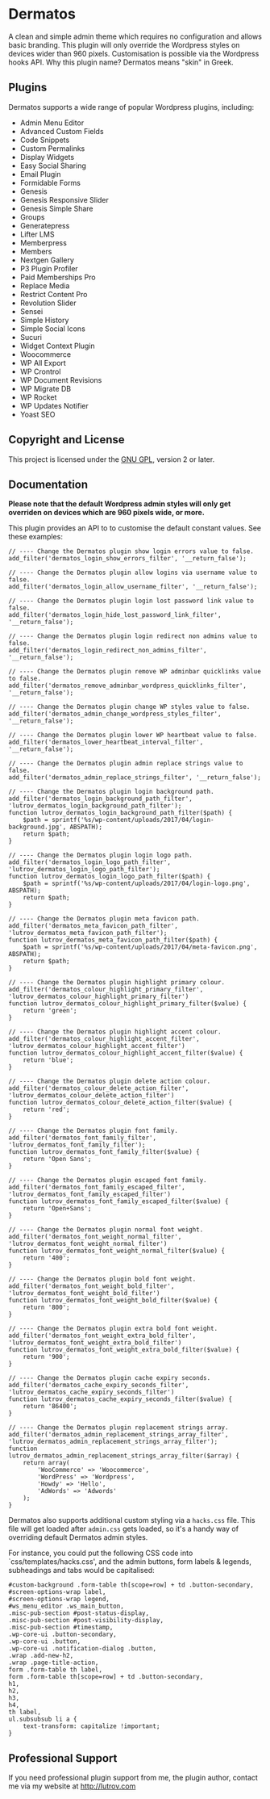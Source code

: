 # Dermatos

A clean and simple admin theme which requires no configuration and allows basic branding. This plugin will only override the Wordpress styles on devices wider than 960 pixels. Customisation is possible via the Wordpress hooks API. Why this plugin name? Dermatos means "skin" in Greek.

## Plugins

Dermatos supports a wide range of popular Wordpress plugins, including:

* Admin Menu Editor
* Advanced Custom Fields
* Code Snippets
* Custom Permalinks
* Display Widgets
* Easy Social Sharing
* Email Plugin
* Formidable Forms
* Genesis
* Genesis Responsive Slider
* Genesis Simple Share
* Groups
* Generatepress
* Lifter LMS
* Memberpress
* Members
* Nextgen Gallery
* P3 Plugin Profiler
* Paid Memberships Pro
* Replace Media
* Restrict Content Pro
* Revolution Slider
* Sensei
* Simple History
* Simple Social Icons
* Sucuri
* Widget Context Plugin
* Woocommerce
* WP All Export
* WP Crontrol
* WP Document Revisions
* WP Migrate DB
* WP Rocket
* WP Updates Notifier
* Yoast SEO

## Copyright and License

This project is licensed under the [GNU GPL](http://www.gnu.org/licenses/old-licenses/gpl-2.0.html), version 2 or later.

## Documentation

__Please note that the default Wordpress admin styles will only get overriden on devices which are 960 pixels wide, or more.__

This plugin provides an API to to customise the default constant values. See these examples:

	// ---- Change the Dermatos plugin show login errors value to false.
	add_filter('dermatos_login_show_errors_filter', '__return_false');

	// ---- Change the Dermatos plugin allow logins via username value to false.
	add_filter('dermatos_login_allow_username_filter', '__return_false');

	// ---- Change the Dermatos plugin login lost password link value to false.
	add_filter('dermatos_login_hide_lost_password_link_filter', '__return_false');

	// ---- Change the Dermatos plugin login redirect non admins value to false.
	add_filter('dermatos_login_redirect_non_admins_filter', '__return_false');

	// ---- Change the Dermatos plugin remove WP adminbar quicklinks value to false.
	add_filter('dermatos_remove_adminbar_wordpress_quicklinks_filter', '__return_false');

	// ---- Change the Dermatos plugin change WP styles value to false.
	add_filter('dermatos_admin_change_wordpress_styles_filter', '__return_false');

	// ---- Change the Dermatos plugin lower WP heartbeat value to false.
	add_filter('dermatos_lower_heartbeat_interval_filter', '__return_false');

	// ---- Change the Dermatos plugin admin replace strings value to false.
	add_filter('dermatos_admin_replace_strings_filter', '__return_false');

	// ---- Change the Dermatos plugin login background path.
	add_filter('dermatos_login_background_path_filter', 'lutrov_dermatos_login_background_path_filter');
	function lutrov_dermatos_login_background_path_filter($path) {
		$path = sprintf('%s/wp-content/uploads/2017/04/login-background.jpg', ABSPATH);
		return $path;
	}

	// ---- Change the Dermatos plugin login logo path.
	add_filter('dermatos_login_logo_path_filter', 'lutrov_dermatos_login_logo_path_filter');
	function lutrov_dermatos_login_logo_path_filter($path) {
		$path = sprintf('%s/wp-content/uploads/2017/04/login-logo.png', ABSPATH);
		return $path;
	}

	// ---- Change the Dermatos plugin meta favicon path.
	add_filter('dermatos_meta_favicon_path_filter', 'lutrov_dermatos_meta_favicon_path_filter');
	function lutrov_dermatos_meta_favicon_path_filter($path) {
		$path = sprintf('%s/wp-content/uploads/2017/04/meta-favicon.png', ABSPATH);
		return $path;
	}

	// ---- Change the Dermatos plugin highlight primary colour.
	add_filter('dermatos_colour_highlight_primary_filter', 'lutrov_dermatos_colour_highlight_primary_filter')
	function lutrov_dermatos_colour_highlight_primary_filter($value) {
		return 'green';
	}

	// ---- Change the Dermatos plugin highlight accent colour.
	add_filter('dermatos_colour_highlight_accent_filter', 'lutrov_dermatos_colour_highlight_accent_filter')
	function lutrov_dermatos_colour_highlight_accent_filter($value) {
		return 'blue';
	}

	// ---- Change the Dermatos plugin delete action colour.
	add_filter('dermatos_colour_delete_action_filter', 'lutrov_dermatos_colour_delete_action_filter')
	function lutrov_dermatos_colour_delete_action_filter($value) {
		return 'red';
	}

	// ---- Change the Dermatos plugin font family.
	add_filter('dermatos_font_family_filter', 'lutrov_dermatos_font_family_filter');
	function lutrov_dermatos_font_family_filter($value) {
		return 'Open Sans';
	}

	// ---- Change the Dermatos plugin escaped font family.
	add_filter('dermatos_font_family_escaped_filter', 'lutrov_dermatos_font_family_escaped_filter')
	function lutrov_dermatos_font_family_escaped_filter($value) {
		return 'Open+Sans';
	}

	// ---- Change the Dermatos plugin normal font weight.	
	add_filter('dermatos_font_weight_normal_filter', 'lutrov_dermatos_font_weight_normal_filter')
	function lutrov_dermatos_font_weight_normal_filter($value) {
		return '400';
	}

	// ---- Change the Dermatos plugin bold font weight.	
	add_filter('dermatos_font_weight_bold_filter', 'lutrov_dermatos_font_weight_bold_filter')
	function lutrov_dermatos_font_weight_bold_filter($value) {
		return '800';
	}

	// ---- Change the Dermatos plugin extra bold font weight.	
	add_filter('dermatos_font_weight_extra_bold_filter', 'lutrov_dermatos_font_weight_extra_bold_filter')
	function lutrov_dermatos_font_weight_extra_bold_filter($value) {
		return '900';
	}

	// ---- Change the Dermatos plugin cache expiry seconds.
	add_filter('dermatos_cache_expiry_seconds_filter', 'lutrov_dermatos_cache_expiry_seconds_filter')
	function lutrov_dermatos_cache_expiry_seconds_filter($value) {
		return '86400';
	}

	// ---- Change the Dermatos plugin replacement strings array.
	add_filter('dermatos_admin_replacement_strings_array_filter', 'lutrov_dermatos_admin_replacement_strings_array_filter');
	function lutrov_dermatos_admin_replacement_strings_array_filter($array) {
		return array(
			'WooCommerce' => 'Woocommerce',
			'WordPress' => 'Wordpress',
			'Howdy' => 'Hello',
			'AdWords' => 'Adwords'
		);
	}

Dermatos also supports additional custom styling via a `hacks.css` file. This file will get loaded after `admin.css` gets loaded, so it's a handy way of overriding default Dermatos admin styles.

For instance, you could put the following CSS code into `css/templates/hacks.css', and the admin buttons, form labels & legends, subheadings and tabs would be capitalised:

	#custom-background .form-table th[scope=row] + td .button-secondary,
	#screen-options-wrap label,
	#screen-options-wrap legend,
	#ws_menu_editor .ws_main_button,
	.misc-pub-section #post-status-display,
	.misc-pub-section #post-visibility-display,
	.misc-pub-section #timestamp,
	.wp-core-ui .button-secondary,
	.wp-core-ui .button,
	.wp-core-ui .notification-dialog .button,
	.wrap .add-new-h2,
	.wrap .page-title-action,
	form .form-table th label,
	form .form-table th[scope=row] + td .button-secondary,
	h1,
	h2,
	h3,
	h4,
	th label,
	ul.subsubsub li a {
		text-transform: capitalize !important;
	}

## Professional Support

If you need professional plugin support from me, the plugin author, contact me via my website at http://lutrov.com
